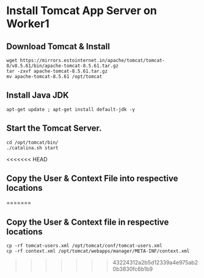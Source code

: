# Install Tomcat App Server on Worker1 

## Download Tomcat & Install 
```
wget https://mirrors.estointernet.in/apache/tomcat/tomcat-8/v8.5.61/bin/apache-tomcat-8.5.61.tar.gz
tar -zxvf apache-tomcat-8.5.61.tar.gz
mv apache-tomcat-8.5.61 /opt/tomcat

```

## Install Java JDK 
```
apt-get update ; apt-get install default-jdk -y
```

## Start the Tomcat Server.
```
cd /opt/tomcat/bin/
./catalina.sh start
```

<<<<<<< HEAD

## Copy the User & Context File into respective locations
=======
## Copy the User & Context file in respective locations
```
cp -rf tomcat-users.xml /opt/tomcat/conf/tomcat-users.xml
cp -rf context.xml /opt/tomcat/webapps/manager/META-INF/context.xml
```

>>>>>>> 43224312a2b5d12339a4e975ab20b3830fc6b1b9
